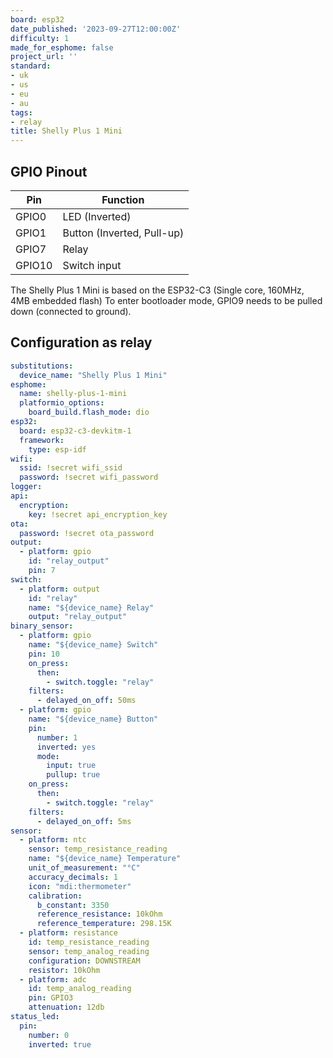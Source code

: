 ```yaml
---
board: esp32
date_published: '2023-09-27T12:00:00Z'
difficulty: 1
made_for_esphome: false
project_url: ''
standard:
- uk
- us
- eu
- au
tags:
- relay
title: Shelly Plus 1 Mini
---
```


## GPIO Pinout

| Pin    | Function                    |
| ------ | --------------------------- |
| GPIO0  | LED (Inverted)              |
| GPIO1  | Button (Inverted, Pull-up)  |
| GPIO7  | Relay                       |
| GPIO10 | Switch input                |
The Shelly Plus 1 Mini is based on the ESP32-C3 (Single core, 160MHz, 4MB embedded flash)
To enter bootloader mode, GPIO9 needs to be pulled down (connected to ground).

## Configuration as relay

```yaml
substitutions:
  device_name: "Shelly Plus 1 Mini"
esphome:
  name: shelly-plus-1-mini
  platformio_options:
    board_build.flash_mode: dio
esp32:
  board: esp32-c3-devkitm-1
  framework:
    type: esp-idf
wifi:
  ssid: !secret wifi_ssid
  password: !secret wifi_password
logger:
api:
  encryption:
    key: !secret api_encryption_key
ota:
  password: !secret ota_password
output:
  - platform: gpio
    id: "relay_output"
    pin: 7
switch:
  - platform: output
    id: "relay"
    name: "${device_name} Relay"
    output: "relay_output"
binary_sensor:
  - platform: gpio
    name: "${device_name} Switch"
    pin: 10
    on_press:
      then:
        - switch.toggle: "relay"
    filters:
      - delayed_on_off: 50ms
  - platform: gpio
    name: "${device_name} Button"
    pin:
      number: 1
      inverted: yes
      mode:
        input: true
        pullup: true
    on_press:
      then:
        - switch.toggle: "relay"
    filters:
      - delayed_on_off: 5ms
sensor:
  - platform: ntc
    sensor: temp_resistance_reading
    name: "${device_name} Temperature"
    unit_of_measurement: "°C"
    accuracy_decimals: 1
    icon: "mdi:thermometer"
    calibration:
      b_constant: 3350
      reference_resistance: 10kOhm
      reference_temperature: 298.15K
  - platform: resistance
    id: temp_resistance_reading
    sensor: temp_analog_reading
    configuration: DOWNSTREAM
    resistor: 10kOhm
  - platform: adc
    id: temp_analog_reading
    pin: GPIO3
    attenuation: 12db
status_led:
  pin:
    number: 0
    inverted: true
```